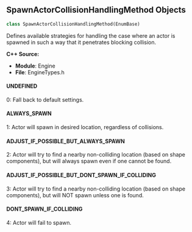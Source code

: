 ## SpawnActorCollisionHandlingMethod Objects

```python
class SpawnActorCollisionHandlingMethod(EnumBase)
```

Defines available strategies for handling the case where an actor is spawned in such a way that it penetrates blocking collision.

**C++ Source:**

- **Module**: Engine
- **File**: EngineTypes.h

<a id="unreal.SpawnActorCollisionHandlingMethod.UNDEFINED"></a>

#### UNDEFINED

0: Fall back to default settings.

<a id="unreal.SpawnActorCollisionHandlingMethod.ALWAYS_SPAWN"></a>

#### ALWAYS_SPAWN

1: Actor will spawn in desired location, regardless of collisions.

<a id="unreal.SpawnActorCollisionHandlingMethod.ADJUST_IF_POSSIBLE_BUT_ALWAYS_SPAWN"></a>

#### ADJUST_IF_POSSIBLE_BUT_ALWAYS_SPAWN

2: Actor will try to find a nearby non-colliding location (based on shape components), but will always spawn even if one cannot be found.

<a id="unreal.SpawnActorCollisionHandlingMethod.ADJUST_IF_POSSIBLE_BUT_DONT_SPAWN_IF_COLLIDING"></a>

#### ADJUST_IF_POSSIBLE_BUT_DONT_SPAWN_IF_COLLIDING

3: Actor will try to find a nearby non-colliding location (based on shape components), but will NOT spawn unless one is found.

<a id="unreal.SpawnActorCollisionHandlingMethod.DONT_SPAWN_IF_COLLIDING"></a>

#### DONT_SPAWN_IF_COLLIDING

4: Actor will fail to spawn.

<a id="unreal.RoundingMode"></a>